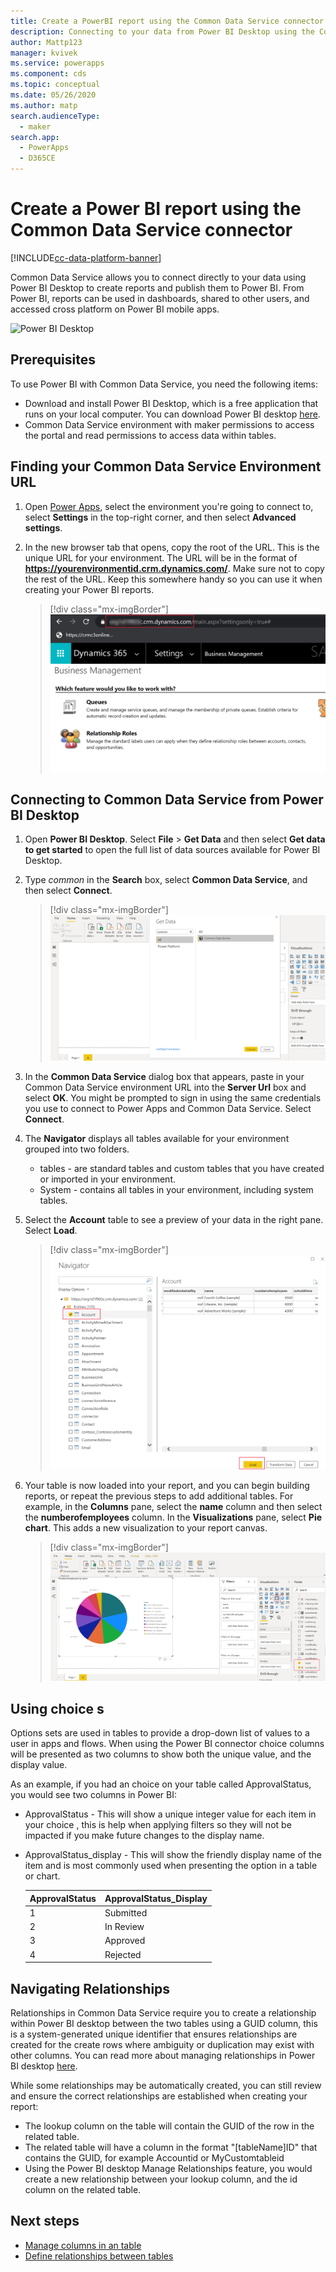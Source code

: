 ```yaml
---
title: Create a PowerBI report using the Common Data Service connector | Microsoft Docs
description: Connecting to your data from Power BI Desktop using the Common Data Service connector.
author: Mattp123
manager: kvivek
ms.service: powerapps
ms.component: cds
ms.topic: conceptual
ms.date: 05/26/2020
ms.author: matp
search.audienceType: 
  - maker
search.app: 
  - PowerApps
  - D365CE
---
```

# Create a Power BI report using the Common Data Service connector
[!INCLUDE[cc-data-platform-banner](../../includes/cc-data-platform-banner.md)]

Common Data Service allows you to connect directly to your data using Power BI Desktop to create reports and publish them to Power BI. From Power BI, reports can be used in dashboards, shared to other users, and accessed cross platform on Power BI mobile apps.

![Power BI Desktop](./media/data-platform-cds-powerbi-connector/PBIDesktop.png "Power BI Desktop")

## Prerequisites

To use Power BI with Common Data Service, you need the following items:

* Download and install Power BI Desktop, which is a free application that runs on your local computer. You can download Power BI desktop [here](https://powerbi.microsoft.com/desktop/).
* Common Data Service environment with maker permissions to access the portal and read permissions to access data within tables.

## Finding your Common Data Service Environment URL

1. Open [Power Apps](https://make.powerapps.com/?utm_source=padocs&utm_medium=linkinadoc&utm_campaign=referralsfromdoc), select the environment you're going to connect to, select **Settings** in the top-right corner, and then select **Advanced settings**.

   <!-- ![Common Data Service Environment](./media/data-platform-cds-powerbi-connector/CDSEnv1.png "Common Data Service Environment") -->

2. In the new browser tab that opens, copy the root of the URL. This is the unique URL for your environment. The URL will be in the format of **https://yourenvironmentid.crm.dynamics.com/**. Make sure not to copy the rest of the URL. Keep this somewhere handy so you can use it when creating your Power BI reports.

    > [!div class="mx-imgBorder"] 
    > ![Common Data Service Environment](./media/data-platform-cds-powerbi-connector/CDSEnv3.png "Common Data Service environment URL")

## Connecting to Common Data Service from Power BI Desktop

1. Open **Power BI Desktop**. Select **File** > **Get Data** and then select **Get data to get started** to open the full list of data sources available for Power BI Desktop.

    <!-- ![Power BI Desktop](./media/data-platform-cds-powerbi-connector/CreateReport1.png "Power BI Desktop") -->

2. Type *common* in the **Search** box, select **Common Data Service**, and then select **Connect**.

    > [!div class="mx-imgBorder"] 
    > ![Power BI Desktop connect to Common Data Service](./media/data-platform-cds-powerbi-connector/CreateReport2.png "Power BI Desktop connect to Common Data Service")

3. In the **Common Data Service** dialog box that appears, paste in your Common Data Service environment URL into the **Server Url** box and select **OK**. You might be prompted to sign in using the same credentials you use to connect to Power Apps and Common Data Service. Select **Connect**.

   <!-- ![Power BI Desktop](./media/data-platform-cds-powerbi-connector/CreateReport3.png "Power BI Desktop") -->

4. The **Navigator** displays all tables available for your environment grouped into two folders. 

    * tables - are standard tables and custom tables that you have created or imported in your environment.
    * System - contains all tables in your environment, including system tables.

   <!-- ![Power BI Desktop](./media/data-platform-cds-powerbi-connector/CreateReport4.png "Power BI Desktop") -->

5. Select the **Account** table to see a preview of your data in the right pane. Select **Load**.

    > [!div class="mx-imgBorder"] 
    > ![Load account table rows](./media/data-platform-cds-powerbi-connector/CreateReport5.png "Load account table rows")

6. Your table is now loaded into your report, and you can begin building reports, or repeat the previous steps to add additional tables. For example, in the **Columns** pane, select the **name** column and then select the **numberofemployees** column. In the **Visualizations** pane, select **Pie chart**. This adds a new visualization to your report canvas. 

    > [!div class="mx-imgBorder"] 
    > ![Power BI Desktop visualization](./media/data-platform-cds-powerbi-connector/CreateReport7.png "Power BI Desktop visualization")


## Using choice s

Options sets are used in tables to provide a drop-down list of values to a user in apps and flows. When using the Power BI connector choice  columns will be presented as two columns to show both the unique value, and the display value.

As an example, if you had an choice  on your table called ApprovalStatus, you would see two columns in Power BI:

* ApprovalStatus - This will show a unique integer value for each item in your choice , this is help when applying filters so they will not be impacted if you make future changes to the display name.
* ApprovalStatus_display - This will show the friendly display name of the item and is most commonly used when presenting the option in a table or chart.

    |ApprovalStatus|ApprovalStatus_Display|
    |---------|---------|
    1|Submitted
    2|In Review
    3|Approved
    4|Rejected

## Navigating Relationships

Relationships in Common Data Service require you to create a relationship within Power BI desktop between the two tables using a GUID column, this is a system-generated unique identifier that ensures relationships are created for the create rows where ambiguity or duplication may exist with other columns. You can read more about managing relationships in Power BI desktop [here](https://docs.microsoft.com/power-bi/desktop-create-and-manage-relationships).

While some relationships may be automatically created, you can still review and ensure the correct relationships are established when creating your report:

* The lookup column on the table will contain the GUID of the row in the related table.
* The related table will have a column in the format "[tableName]ID" that contains the GUID, for example Accountid or MyCustomtableid
* Using the Power BI desktop Manage Relationships feature, you would create a new relationship between your lookup column, and the id column on the related table.


## Next steps
* [Manage columns in an table](data-platform-manage-columns.md)
* [Define relationships between tables](data-platform-table-lookup.md)



